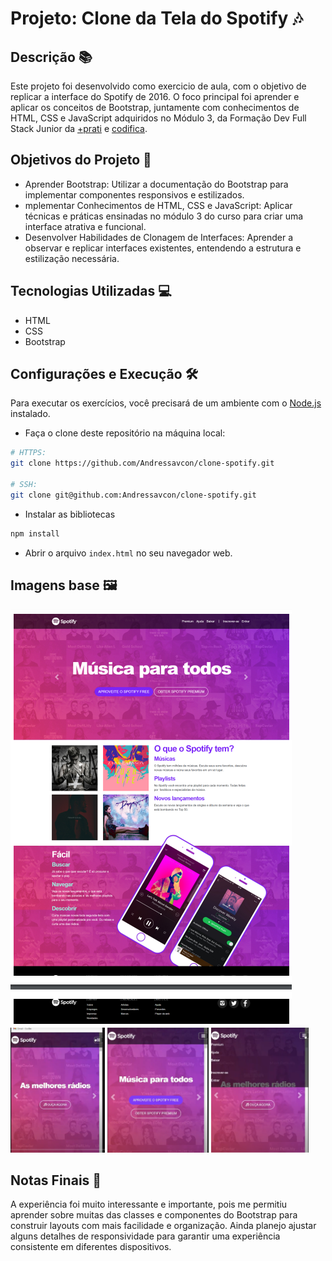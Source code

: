 # Projeto: Clone da Tela do Spotify 🎶

## Descrição 📚

Este projeto foi desenvolvido como exercicio de aula, com o objetivo de replicar a interface do Spotify de 2016. O foco principal foi aprender e aplicar os conceitos de Bootstrap, juntamente com conhecimentos de HTML, CSS e JavaScript adquiridos no Módulo 3, da Formação Dev Full Stack Junior da [+prati](https://www.maisprati.com.br/) e [codifica](https://www.codificaedu.com.br/).

## Objetivos do Projeto 🎯

- Aprender Bootstrap: Utilizar a documentação do Bootstrap para implementar componentes responsivos e estilizados.
- mplementar Conhecimentos de HTML, CSS e JavaScript: Aplicar técnicas e práticas ensinadas no módulo 3 do curso para criar uma interface atrativa e funcional.
- Desenvolver Habilidades de Clonagem de Interfaces: Aprender a observar e replicar interfaces existentes, entendendo a estrutura e estilização necessária.

## Tecnologias Utilizadas 💻

- HTML
- CSS
- Bootstrap

## Configurações e Execução 🛠️

Para executar os exercícios, você precisará de um ambiente com o [Node.js](https://nodejs.org/) instalado.

- Faça o clone deste repositório na máquina local:

```bash
# HTTPS:
git clone https://github.com/Andressavcon/clone-spotify.git

# SSH:
git clone git@github.com:Andressavcon/clone-spotify.git
```

- Instalar as bibliotecas

```bash
npm install
```

- Abrir o arquivo `index.html` no seu navegador web.

## Imagens base 🖼️

![Img base clone 1](./src/img/clone1.png)
<br>
<img src="./src/img/clone2.png" alt="Img base clone 2" height="200">
<img src="./src/img/clone3.png" alt="Img base clone 3" height="200">
<img src="./src/img/clone4.png" alt="Img base clone 4" height="200">

## Notas Finais 📝

A experiência foi muito interessante e importante, pois me permitiu aprender sobre muitas das classes e componentes do Bootstrap para construir layouts com mais facilidade e organização. Ainda planejo ajustar alguns detalhes de responsividade para garantir uma experiência consistente em diferentes dispositivos.
